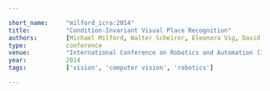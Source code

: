 ```yaml
---

short_name:     "milford_icra:2014"
title:          "Condition-Invariant Visual Place Recognition"
authors:        [Michael Milford, Walter Scheirer, Eleonora Vig, David Cox]
type:           conference
venue:          "International Conference on Robotics and Automation (ICRA)"
year:           2014
tags:           ['vision', 'computer vision', 'robotics']

---
```


